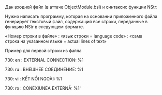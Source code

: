 Дан входной файл (в аттаче ObjectModule.bsl) и синтаксис функции NStr:

Нужно написать программу, которая на основании приложенного файла генерирует текстовый файл, содержащий все строки, переданные в функцию NStr в следующем формате.

«Номер строки в файле» : «язык строки = language code» : «сама строка на указанном языке = actual lines of text»

Пример для первой строки из файла

730: en : EXTERNAL CONNECTION: %1

730: ru : ВНЕШНЕЕ СОЕДИНЕНИЕ: %1

730: vi : KẾT NỐI NGOÀI: %1

730: ro : CONEXIUNEA EXTERNĂ: %1'
